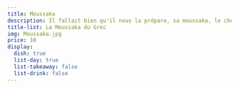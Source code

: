 ```yaml
---
title: Moussaka
description: Il fallait bien qu'il nous la prépare, sa moussaka, le chef grec :-).
title-list: La Moussaka du Grec
img: Moussaka.jpg
price: 10
display:
  dish: true
  list-day: true
  list-takeaway: false
  list-drink: false
---
```

